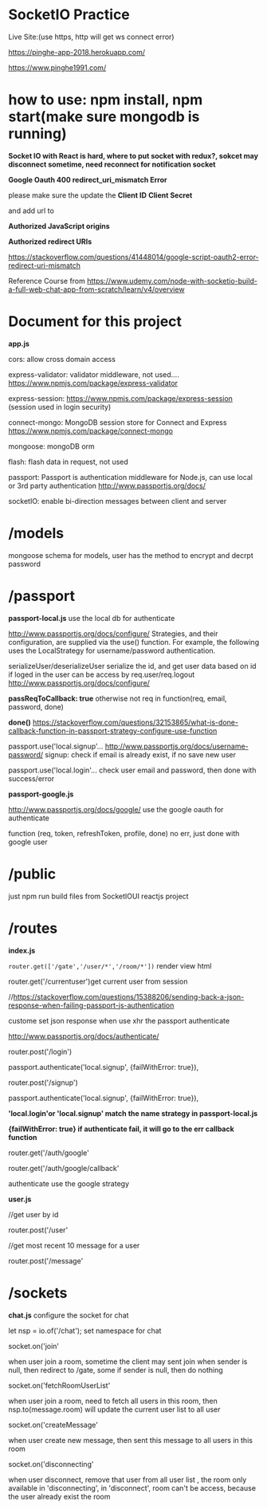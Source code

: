 # SocketIO Practice

Live Site:(use https, http will get ws connect error) 

https://pinghe-app-2018.herokuapp.com/

https://www.pinghe1991.com/


# how to use: npm install, npm start(make sure mongodb is running)

**Socket IO with React is hard, where to put socket with redux?, sokcet may disconnect sometime, need reconnect for notification socket**

**Google Oauth 400 redirect_uri_mismatch Error**

please make sure the update the **Client ID** **Client Secret** 

and add url to 

**Authorized JavaScript origins**

**Authorized redirect URIs**

https://stackoverflow.com/questions/41448014/google-script-oauth2-error-redirect-uri-mismatch

Reference Course from https://www.udemy.com/node-with-socketio-build-a-full-web-chat-app-from-scratch/learn/v4/overview


# Document for this project

**app.js**

cors: allow cross domain access

express-validator: validator middleware, not used....
https://www.npmjs.com/package/express-validator

express-session: https://www.npmjs.com/package/express-session
(session used in login security)

connect-mongo: MongoDB session store for Connect and Express
https://www.npmjs.com/package/connect-mongo

mongoose: mongoDB orm

flash: flash data in request, not used

passport: Passport is authentication middleware for Node.js,
can use local or 3rd party authentication
http://www.passportjs.org/docs/

socketIO: enable bi-direction messages between client and server
 
# /models
mongoose schema for models, user has the method to encrypt and decrpt password

# /passport
**passport-local.js**
use the local db for authenticate

http://www.passportjs.org/docs/configure/
Strategies, and their configuration, are supplied via the use() function. For example, the following uses the LocalStrategy for username/password authentication.


serializeUser/deserializeUser 
serialize the id, and get user data based on id
if loged in the user can be access by req.user/req.logout
http://www.passportjs.org/docs/configure/

**passReqToCallback: true** otherwise not req in function(req, email, password, done)

**done()** https://stackoverflow.com/questions/32153865/what-is-done-callback-function-in-passport-strategy-configure-use-function

passport.use('local.signup'...
http://www.passportjs.org/docs/username-password/
signup: check if email is already exist, if no save new user

passport.use('local.login'...
check user email and password, then done with success/error

**passport-google.js**

http://www.passportjs.org/docs/google/
use the google oauth for authenticate

function (req, token, refreshToken, profile, done)
no err, just done with google user


# /public 
just npm run build files from SocketIOUI reactjs project


# /routes
**index.js**

`router.get(['/gate','/user/*','/room/*'])`
render view html


router.get('/currentuser')get current user from session


//https://stackoverflow.com/questions/15388206/sending-back-a-json-response-when-failing-passport-js-authentication

custome set json response when use xhr the passport authenticate

http://www.passportjs.org/docs/authenticate/

router.post('/login')

passport.authenticate('local.signup', {failWithError: true}),

router.post('/signup')

passport.authenticate('local.signup', {failWithError: true}),

**'local.login'or 'local.signup' match the name strategy in passport-local.js**

**{failWithError: true} if authenticate fail, it will go to the err callback function**



router.get('/auth/google'

router.get('/auth/google/callback'

authenticate use the google strategy



**user.js**

//get user by id

router.post('/user'

//get most recent 10 message for  a user

router.post('/message'


# /sockets
**chat.js** configure the socket for chat

let nsp = io.of('/chat');
set namespace for chat

socket.on('join'

when user join a room, sometime the client may sent join when sender is null, then redirect to /gate,
some if sender is null, then do nothing

socket.on('fetchRoomUserList'

when user join a room, need to fetch all users in this room,
then nsp.to(message.room) will update the current user list to all user

socket.on('createMessage'

when user create new message, then sent this message to all users in this room

socket.on('disconnecting'

when user disconnect, remove that user from all user list ,
the room only available in 'disconnecting', 
in 'disconnect', room can't be access, because the user already exist the room









 
